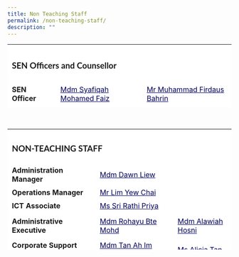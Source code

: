 ```yaml
---
title: Non Teaching Staff
permalink: /non-teaching-staff/
description: ""
---
```

<table style="box-sizing: inherit; border-collapse: collapse; border-spacing: 0px; max-width: 100%; height: 142px; width: 867.995px; background-color: rgb(255, 255, 255);" cellpadding="0" cellspacing="0" width="100%" border="0" class="inner-table"><tbody style="box-sizing: inherit;"><tr style="box-sizing: inherit; background: rgb(255, 255, 255); height: 86px;"><td style="box-sizing: inherit; padding: 5px 10px; height: 86px; background-color: rgb(255, 255, 255);" height="20" colspan="3" class="xl65"><h3 style="box-sizing: inherit; font-family: Lato, sans-serif;"><strong style="box-sizing: inherit; font-weight: bold;">SEN Officers and Counsellor</strong></h3></td></tr><tr style="box-sizing: inherit; background: rgb(230, 230, 230);"><td style="box-sizing: inherit; padding: 5px 10px; background-color: rgb(255, 255, 255);"><strong style="box-sizing: inherit; font-weight: bold;"><b style="box-sizing: inherit; font-weight: bold;">SEN Officer</b></strong></td><td style="box-sizing: inherit; padding: 5px 10px; background-color: rgb(255, 255, 255);"><a style="box-sizing: inherit; background-color: transparent; transition: all 0.25s ease-in-out 0s; text-decoration: underline; color: rgb(1, 0, 91);" href="mailto:syafiqah_mohamed_faiz@moe.edu.sg" title="[GMCP] Compose a new mail to Ms Syafiqah Mohamed Faiz">Mdm Syafiqah Mohamed Faiz</a></td><td style="box-sizing: inherit; padding: 5px 10px; background-color: rgb(255, 255, 255);"><a style="box-sizing: inherit; background-color: transparent; transition: all 0.25s ease-in-out 0s; text-decoration: underline; color: rgb(1, 0, 91);" href="mailto:muhammad_firdaus_bahrin@moe.edu.sg">Mr Muhammad Firdaus Bahrin</a></td></tr><tr style="box-sizing: inherit; background: rgb(255, 255, 255); height: 22px;"><td style="box-sizing: inherit; padding: 5px 10px; height: 22px; background-color: rgb(255, 255, 255);" height="20"><strong style="box-sizing: inherit; font-weight: bold;">Counsellor</strong></td><td style="box-sizing: inherit; padding: 5px 10px; height: 22px; background-color: rgb(255, 255, 255);"><a style="box-sizing: inherit; background-color: transparent; transition: all 0.25s ease-in-out 0s; text-decoration: underline; color: rgb(1, 0, 91);" href="https://yunengpri.moe.edu.sg/staff-information/poon_kah_lai_dora@moe.edu.sg">Ms Poon Kah Lai Dora</a></td><td style="box-sizing: inherit; padding: 5px 10px; background-color: rgb(255, 255, 255);">&nbsp;</td></tr></tbody></table>

<br style="box-sizing: inherit;"><p></p><table style="box-sizing: inherit; border-collapse: collapse; border-spacing: 0px; max-width: 100%; height: 272px; width: 867.995px; background-color: rgb(255, 255, 255);" cellpadding="0" cellspacing="0" width="100%" border="0" class="inner-table"><tbody style="box-sizing: inherit;"><tr style="box-sizing: inherit; background: rgb(255, 255, 255); height: 22px;"><td style="box-sizing: inherit; padding: 5px 10px; height: 22px; width: 867.995px; background-color: rgb(255, 255, 255);" colspan="3" class="xl65"><h3 style="box-sizing: inherit; font-family: Lato, sans-serif;"><strong style="box-sizing: inherit; font-weight: bold;">NON-TEACHING STAFF</strong></h3></td></tr><tr style="box-sizing: inherit; background: rgb(230, 230, 230); height: 22px;"><td style="box-sizing: inherit; padding: 5px 10px; height: 22px; width: 349.049px; background-color: rgb(255, 255, 255);"><strong style="box-sizing: inherit; font-weight: bold;">Administration Manager</strong></td><td style="box-sizing: inherit; padding: 5px 10px; height: 22px; width: 265.156px; background-color: rgb(255, 255, 255);"><a style="box-sizing: inherit; background-color: transparent; transition: all 0.25s ease-in-out 0s; text-decoration: underline; color: rgb(1, 0, 91);" href="mailto:liew_siew_meng@schools.gov.sg">Mdm Dawn Liew</a></td><td style="box-sizing: inherit; padding: 5px 10px; height: 22px; width: 253.789px; background-color: rgb(255, 255, 255);">&nbsp;</td></tr><tr style="box-sizing: inherit; background: rgb(255, 255, 255); height: 28px;"><td style="box-sizing: inherit; padding: 5px 10px; width: 349.049px; height: 28px; background-color: rgb(255, 255, 255);"><strong style="box-sizing: inherit; font-weight: bold;">Operations Manager</strong></td><td style="box-sizing: inherit; padding: 5px 10px; width: 265.156px; height: 28px; background-color: rgb(255, 255, 255);"><a style="box-sizing: inherit; background-color: transparent; transition: all 0.25s ease-in-out 0s; text-decoration: underline; color: rgb(1, 0, 91);" href="mailto:lim_yew_chai@moe.edu.sg" title="[GMCP] Compose a new mail to Mr Lim Yew Chai">Mr Lim Yew Chai</a></td><td style="box-sizing: inherit; padding: 5px 10px; width: 253.789px; height: 28px; background-color: rgb(255, 255, 255);">&nbsp;</td></tr><tr style="box-sizing: inherit; background: rgb(230, 230, 230); height: 22px;"><td style="box-sizing: inherit; padding: 5px 10px; height: 22px; width: 349.049px; background-color: rgb(255, 255, 255);"><strong style="box-sizing: inherit; font-weight: bold;">ICT Associate</strong></td><td style="box-sizing: inherit; padding: 5px 10px; height: 22px; width: 265.156px; background-color: rgb(255, 255, 255);"><a style="box-sizing: inherit; background-color: transparent; transition: all 0.25s ease-in-out 0s; text-decoration: underline; color: rgb(1, 0, 91);"><span style="box-sizing: inherit;" id="cloakec7acc5fc8769e439c3b7d1cc6fe9cb3">Ms Sri Rathi Priya</span></a></td><td style="box-sizing: inherit; padding: 5px 10px; height: 22px; width: 253.789px; background-color: rgb(255, 255, 255);"><span style="box-sizing: inherit;" id="cloak2e43ee29986c0dec3f7d00e504f08f06">&nbsp;</span></td></tr><tr style="box-sizing: inherit; background: rgb(255, 255, 255); height: 59px;"><td style="box-sizing: inherit; padding: 5px 10px; height: 59px; width: 349.049px; background-color: rgb(255, 255, 255);"><strong style="box-sizing: inherit; font-weight: bold;">Administrative Executive</strong></td><td style="box-sizing: inherit; padding: 5px 10px; height: 59px; width: 265.156px; background-color: rgb(255, 255, 255);"><a style="box-sizing: inherit; background-color: transparent; transition: all 0.25s ease-in-out 0s; text-decoration: underline; color: rgb(1, 0, 91);" href="mailto:rohayu_mohamad@schools.gov.sg" title="[GMCP] Compose a new mail to Mdm Rohayu Bte Mohamad">Mdm Rohayu Bte Mohd</a></td><td style="box-sizing: inherit; padding: 5px 10px; height: 59px; width: 253.789px; background-color: rgb(255, 255, 255);"><a style="box-sizing: inherit; background-color: transparent; transition: all 0.25s ease-in-out 0s; text-decoration: underline; color: rgb(1, 0, 91);" href="mailto:alawiah_hosni@moe.edu.sg">Mdm Alawiah Hosni</a></td></tr><tr style="box-sizing: inherit; background: rgb(230, 230, 230); height: 43px;"><td style="box-sizing: inherit; padding: 5px 10px; height: 43px; width: 349.049px; background-color: rgb(255, 255, 255);"><strong style="box-sizing: inherit; font-weight: bold;">Corporate Support Officers (CSO)<br style="box-sizing: inherit;"><br style="box-sizing: inherit;"></strong></td><td style="box-sizing: inherit; padding: 5px 10px; height: 43px; width: 265.156px; background-color: rgb(255, 255, 255);"><a style="box-sizing: inherit; background-color: transparent; transition: all 0.25s ease-in-out 0s; text-decoration: underline; color: rgb(1, 0, 91);" href="mailto:tan_ah_im_wendy@moe.edu.sg" title="[GMCP] Compose a new mail to Mdm Tan Ah Im Wendy">Mdm Tan Ah Im Wendy</a><br style="box-sizing: inherit;"><a style="box-sizing: inherit; background-color: transparent; transition: all 0.25s ease-in-out 0s; text-decoration: underline; color: rgb(1, 0, 91);" href="mailto:wang_mei_ann@moe.edu.sg">Ms Wang Mei Ann</a></td><td style="box-sizing: inherit; padding: 5px 10px; height: 43px; width: 253.789px; background-color: rgb(255, 255, 255);"><a style="box-sizing: inherit; background-color: transparent; transition: all 0.25s ease-in-out 0s; text-decoration: underline; color: rgb(1, 0, 91);" href="mailto:alicia_tan_ee_kia@moe.edu.sg">Ms Alicia Tan</a><br style="box-sizing: inherit;"><br style="box-sizing: inherit;"></td></tr><tr style="box-sizing: inherit; background: rgb(255, 255, 255); height: 10px;"><td style="box-sizing: inherit; padding: 5px 10px; height: 10px; width: 349.049px; background-color: rgb(255, 255, 255);"><strong style="box-sizing: inherit; font-weight: bold;">Operations Support Officers (OSO)<br style="box-sizing: inherit;"><br style="box-sizing: inherit;"><br style="box-sizing: inherit;"><br style="box-sizing: inherit;"></strong></td><td style="box-sizing: inherit; padding: 5px 10px; height: 10px; width: 265.156px; background-color: rgb(255, 255, 255);"><p style="box-sizing: inherit; font-size: 1em;">Mr Chua Tian Seng<br style="box-sizing: inherit;">Mdm Lee Seok Khim<br style="box-sizing: inherit;">Mr Lam Yong Joon<br style="box-sizing: inherit;">Mr Ong Tiam Chai<br style="box-sizing: inherit;">Mdm Faridah Binte Husin</p></td><td style="box-sizing: inherit; padding: 5px 10px; height: 10px; width: 253.789px; background-color: rgb(255, 255, 255);"><p style="box-sizing: inherit; font-size: 1em;"><br style="box-sizing: inherit;"><br style="box-sizing: inherit;"></p></td></tr><tr style="box-sizing: inherit; background: rgb(230, 230, 230); height: 22px;"><td style="box-sizing: inherit; padding: 5px 10px; height: 22px; width: 349.049px; background-color: rgb(255, 255, 255);"><strong style="box-sizing: inherit; font-weight: bold;">Printing Assistant</strong></td><td style="box-sizing: inherit; padding: 5px 10px; height: 22px; width: 265.156px; background-color: rgb(255, 255, 255);">Mdm B. Kartiany</td><td style="box-sizing: inherit; padding: 5px 10px; height: 22px; width: 253.789px; background-color: rgb(255, 255, 255);">&nbsp;</td></tr>
<tr style="box-sizing: inherit; background: rgb(230, 230, 230); height: 22px;"><td style="box-sizing: inherit; padding: 5px 10px; height: 22px; width: 349.049px; background-color: rgb(255, 255, 255);"><strong style="box-sizing: inherit; font-weight: bold;">ICT Trainer</strong></td><td style="box-sizing: inherit; padding: 5px 10px; height: 22px; width: 265.156px; background-color: rgb(255, 255, 255);">Miss Nini Juliena</td><td style="box-sizing: inherit; padding: 5px 10px; height: 22px; width: 253.789px; background-color: rgb(255, 255, 255);">&nbsp;</td></tr>
<tr style="box-sizing: inherit; background: rgb(255, 255, 255); height: 22px;"><td style="box-sizing: inherit; padding: 5px 10px; height: 22px; width: 349.049px; background-color: rgb(255, 255, 255);"><strong style="box-sizing: inherit; font-weight: bold;">Desktop Engineer (DE)</strong></td><td style="box-sizing: inherit; padding: 5px 10px; height: 22px; width: 265.156px; background-color: rgb(255, 255, 255);">Mr Shammi Dominic<br style="box-sizing: inherit;">Mr Hagilentherean Gopalan</td><td style="box-sizing: inherit; padding: 5px 10px; height: 22px; background-color: rgb(255, 255, 255);">&nbsp;</td></tr><tr style="box-sizing: inherit; background: rgb(255, 255, 255);"><td style="box-sizing: inherit; padding: 5px 10px; width: 349.049px; background-color: rgb(255, 255, 255);"><strong style="box-sizing: inherit; font-weight: bold;">Librarian</strong></td><td style="box-sizing: inherit; padding: 5px 10px; width: 265.156px; background-color: rgb(255, 255, 255);">Mdm Juwita</td></tr></tbody></table>
